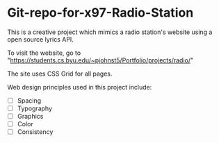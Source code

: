 # Git-repo-for-x97-Radio-Station

This is a creative project which mimics a radio station's website using a open source lyrics API.

To visit the website, go to "https://students.cs.byu.edu/~pjohnst5/Portfolio/projects/radio/"

The site uses CSS Grid for all pages.


Web design principles used in this project include:
- [ ] Spacing
- [ ] Typography
- [ ] Graphics
- [ ] Color 
- [ ] Consistency 
